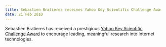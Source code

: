 ```yaml
---
title: Sebastien Bratieres receives Yahoo Key Scientific Challenge Award
date: 21 Feb 2010
---
```



Sebastien Bratieres has received a prestigious [Yahoo Key Scientific Challenge Award](http://labs.yahoo.com/ksc) to encourage leading, meaningful research into Internet technologies.
